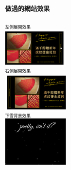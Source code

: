 ## 做過的網站效果


</br>
<span color="blue">左側展開效果</span></br>
<img src="https://raw.githubusercontent.com/layla4131/Web_function/main/images/gif/left_pop.gif" width="200"></br>
<span color="blue">右側展開效果</span></br>
<img src="https://raw.githubusercontent.com/layla4131/Web_function/main/images/gif/right_pop.gif" width="200"></br>
<span color="blue">下雪背景效果</span></br>
<img src="https://raw.githubusercontent.com/layla4131/Web_function/main/images/snow.gif" width="200"></br>
       


